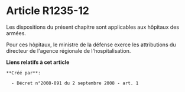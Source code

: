 # Article R1235-12

Les dispositions du présent chapitre sont applicables aux hôpitaux des armées. 

Pour ces hôpitaux, le ministre de la défense exerce les attributions du directeur de l'agence régionale de l'hospitalisation.

**Liens relatifs à cet article**

	**Créé par**:

	  - Décret n°2008-891 du 2 septembre 2008 - art. 1

